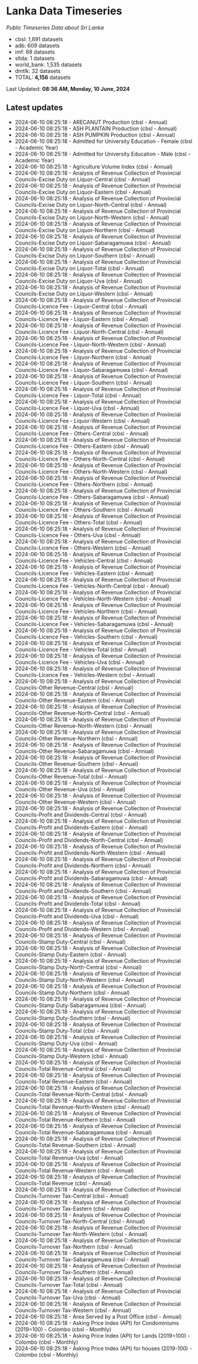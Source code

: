 # Lanka Data Timeseries
*Public Timeseries Data about Sri Lanka*

* cbsl: 1,891 datasets
* adb: 609 datasets
* imf: 88 datasets
* sltda: 1 datasets
* world_bank: 1,535 datasets
* dmtlk: 32 datasets
* TOTAL: **4,156** datasets

Last Updated: **08:36 AM, Monday, 10 June, 2024**

## Latest updates

* 2024-06-10 08:25:18 - ARECANUT Production (cbsl - Annual)
* 2024-06-10 08:25:18 - ASH PLANTAIN Production (cbsl - Annual)
* 2024-06-10 08:25:18 - ASH PUMPKIN Production (cbsl - Annual)
* 2024-06-10 08:25:18 - Admitted for University Education - Female (cbsl - Academic Year)
* 2024-06-10 08:25:18 - Admitted for University Education - Male (cbsl - Academic Year)
* 2024-06-10 08:25:18 - Agriculture Volume Index (cbsl - Annual)
* 2024-06-10 08:25:18 - Analysis of Revenue Collection of Provincial Councils-Excise Duty on Liquor-Central (cbsl - Annual)
* 2024-06-10 08:25:18 - Analysis of Revenue Collection of Provincial Councils-Excise Duty on Liquor-Eastern (cbsl - Annual)
* 2024-06-10 08:25:18 - Analysis of Revenue Collection of Provincial Councils-Excise Duty on Liquor-North-Central (cbsl - Annual)
* 2024-06-10 08:25:18 - Analysis of Revenue Collection of Provincial Councils-Excise Duty on Liquor-North-Western (cbsl - Annual)
* 2024-06-10 08:25:18 - Analysis of Revenue Collection of Provincial Councils-Excise Duty on Liquor-Northern (cbsl - Annual)
* 2024-06-10 08:25:18 - Analysis of Revenue Collection of Provincial Councils-Excise Duty on Liquor-Sabaragamuwa (cbsl - Annual)
* 2024-06-10 08:25:18 - Analysis of Revenue Collection of Provincial Councils-Excise Duty on Liquor-Southern (cbsl - Annual)
* 2024-06-10 08:25:18 - Analysis of Revenue Collection of Provincial Councils-Excise Duty on Liquor-Total (cbsl - Annual)
* 2024-06-10 08:25:18 - Analysis of Revenue Collection of Provincial Councils-Excise Duty on Liquor-Uva (cbsl - Annual)
* 2024-06-10 08:25:18 - Analysis of Revenue Collection of Provincial Councils-Excise Duty on Liquor-Western (cbsl - Annual)
* 2024-06-10 08:25:18 - Analysis of Revenue Collection of Provincial Councils-Licence Fee - Liquor-Central (cbsl - Annual)
* 2024-06-10 08:25:18 - Analysis of Revenue Collection of Provincial Councils-Licence Fee - Liquor-Eastern (cbsl - Annual)
* 2024-06-10 08:25:18 - Analysis of Revenue Collection of Provincial Councils-Licence Fee - Liquor-North-Central (cbsl - Annual)
* 2024-06-10 08:25:18 - Analysis of Revenue Collection of Provincial Councils-Licence Fee - Liquor-North-Western (cbsl - Annual)
* 2024-06-10 08:25:18 - Analysis of Revenue Collection of Provincial Councils-Licence Fee - Liquor-Northern (cbsl - Annual)
* 2024-06-10 08:25:18 - Analysis of Revenue Collection of Provincial Councils-Licence Fee - Liquor-Sabaragamuwa (cbsl - Annual)
* 2024-06-10 08:25:18 - Analysis of Revenue Collection of Provincial Councils-Licence Fee - Liquor-Southern (cbsl - Annual)
* 2024-06-10 08:25:18 - Analysis of Revenue Collection of Provincial Councils-Licence Fee - Liquor-Total (cbsl - Annual)
* 2024-06-10 08:25:18 - Analysis of Revenue Collection of Provincial Councils-Licence Fee - Liquor-Uva (cbsl - Annual)
* 2024-06-10 08:25:18 - Analysis of Revenue Collection of Provincial Councils-Licence Fee - Liquor-Western (cbsl - Annual)
* 2024-06-10 08:25:18 - Analysis of Revenue Collection of Provincial Councils-Licence Fee - Others-Central (cbsl - Annual)
* 2024-06-10 08:25:18 - Analysis of Revenue Collection of Provincial Councils-Licence Fee - Others-Eastern (cbsl - Annual)
* 2024-06-10 08:25:18 - Analysis of Revenue Collection of Provincial Councils-Licence Fee - Others-North-Central (cbsl - Annual)
* 2024-06-10 08:25:18 - Analysis of Revenue Collection of Provincial Councils-Licence Fee - Others-North-Western (cbsl - Annual)
* 2024-06-10 08:25:18 - Analysis of Revenue Collection of Provincial Councils-Licence Fee - Others-Northern (cbsl - Annual)
* 2024-06-10 08:25:18 - Analysis of Revenue Collection of Provincial Councils-Licence Fee - Others-Sabaragamuwa (cbsl - Annual)
* 2024-06-10 08:25:18 - Analysis of Revenue Collection of Provincial Councils-Licence Fee - Others-Southern (cbsl - Annual)
* 2024-06-10 08:25:18 - Analysis of Revenue Collection of Provincial Councils-Licence Fee - Others-Total (cbsl - Annual)
* 2024-06-10 08:25:18 - Analysis of Revenue Collection of Provincial Councils-Licence Fee - Others-Uva (cbsl - Annual)
* 2024-06-10 08:25:18 - Analysis of Revenue Collection of Provincial Councils-Licence Fee - Others-Western (cbsl - Annual)
* 2024-06-10 08:25:18 - Analysis of Revenue Collection of Provincial Councils-Licence Fee - Vehicles-Central (cbsl - Annual)
* 2024-06-10 08:25:18 - Analysis of Revenue Collection of Provincial Councils-Licence Fee - Vehicles-Eastern (cbsl - Annual)
* 2024-06-10 08:25:18 - Analysis of Revenue Collection of Provincial Councils-Licence Fee - Vehicles-North-Central (cbsl - Annual)
* 2024-06-10 08:25:18 - Analysis of Revenue Collection of Provincial Councils-Licence Fee - Vehicles-North-Western (cbsl - Annual)
* 2024-06-10 08:25:18 - Analysis of Revenue Collection of Provincial Councils-Licence Fee - Vehicles-Northern (cbsl - Annual)
* 2024-06-10 08:25:18 - Analysis of Revenue Collection of Provincial Councils-Licence Fee - Vehicles-Sabaragamuwa (cbsl - Annual)
* 2024-06-10 08:25:18 - Analysis of Revenue Collection of Provincial Councils-Licence Fee - Vehicles-Southern (cbsl - Annual)
* 2024-06-10 08:25:18 - Analysis of Revenue Collection of Provincial Councils-Licence Fee - Vehicles-Total (cbsl - Annual)
* 2024-06-10 08:25:18 - Analysis of Revenue Collection of Provincial Councils-Licence Fee - Vehicles-Uva (cbsl - Annual)
* 2024-06-10 08:25:18 - Analysis of Revenue Collection of Provincial Councils-Licence Fee - Vehicles-Western (cbsl - Annual)
* 2024-06-10 08:25:18 - Analysis of Revenue Collection of Provincial Councils-Other Revenue-Central (cbsl - Annual)
* 2024-06-10 08:25:18 - Analysis of Revenue Collection of Provincial Councils-Other Revenue-Eastern (cbsl - Annual)
* 2024-06-10 08:25:18 - Analysis of Revenue Collection of Provincial Councils-Other Revenue-North-Central (cbsl - Annual)
* 2024-06-10 08:25:18 - Analysis of Revenue Collection of Provincial Councils-Other Revenue-North-Western (cbsl - Annual)
* 2024-06-10 08:25:18 - Analysis of Revenue Collection of Provincial Councils-Other Revenue-Northern (cbsl - Annual)
* 2024-06-10 08:25:18 - Analysis of Revenue Collection of Provincial Councils-Other Revenue-Sabaragamuwa (cbsl - Annual)
* 2024-06-10 08:25:18 - Analysis of Revenue Collection of Provincial Councils-Other Revenue-Southern (cbsl - Annual)
* 2024-06-10 08:25:18 - Analysis of Revenue Collection of Provincial Councils-Other Revenue-Total (cbsl - Annual)
* 2024-06-10 08:25:18 - Analysis of Revenue Collection of Provincial Councils-Other Revenue-Uva (cbsl - Annual)
* 2024-06-10 08:25:18 - Analysis of Revenue Collection of Provincial Councils-Other Revenue-Western (cbsl - Annual)
* 2024-06-10 08:25:18 - Analysis of Revenue Collection of Provincial Councils-Profit and Dividends-Central (cbsl - Annual)
* 2024-06-10 08:25:18 - Analysis of Revenue Collection of Provincial Councils-Profit and Dividends-Eastern (cbsl - Annual)
* 2024-06-10 08:25:18 - Analysis of Revenue Collection of Provincial Councils-Profit and Dividends-North-Central (cbsl - Annual)
* 2024-06-10 08:25:18 - Analysis of Revenue Collection of Provincial Councils-Profit and Dividends-North-Western (cbsl - Annual)
* 2024-06-10 08:25:18 - Analysis of Revenue Collection of Provincial Councils-Profit and Dividends-Northern (cbsl - Annual)
* 2024-06-10 08:25:18 - Analysis of Revenue Collection of Provincial Councils-Profit and Dividends-Sabaragamuwa (cbsl - Annual)
* 2024-06-10 08:25:18 - Analysis of Revenue Collection of Provincial Councils-Profit and Dividends-Southern (cbsl - Annual)
* 2024-06-10 08:25:18 - Analysis of Revenue Collection of Provincial Councils-Profit and Dividends-Total (cbsl - Annual)
* 2024-06-10 08:25:18 - Analysis of Revenue Collection of Provincial Councils-Profit and Dividends-Uva (cbsl - Annual)
* 2024-06-10 08:25:18 - Analysis of Revenue Collection of Provincial Councils-Profit and Dividends-Western (cbsl - Annual)
* 2024-06-10 08:25:18 - Analysis of Revenue Collection of Provincial Councils-Stamp Duty-Central (cbsl - Annual)
* 2024-06-10 08:25:18 - Analysis of Revenue Collection of Provincial Councils-Stamp Duty-Eastern (cbsl - Annual)
* 2024-06-10 08:25:18 - Analysis of Revenue Collection of Provincial Councils-Stamp Duty-North-Central (cbsl - Annual)
* 2024-06-10 08:25:18 - Analysis of Revenue Collection of Provincial Councils-Stamp Duty-North-Western (cbsl - Annual)
* 2024-06-10 08:25:18 - Analysis of Revenue Collection of Provincial Councils-Stamp Duty-Northern (cbsl - Annual)
* 2024-06-10 08:25:18 - Analysis of Revenue Collection of Provincial Councils-Stamp Duty-Sabaragamuwa (cbsl - Annual)
* 2024-06-10 08:25:18 - Analysis of Revenue Collection of Provincial Councils-Stamp Duty-Southern (cbsl - Annual)
* 2024-06-10 08:25:18 - Analysis of Revenue Collection of Provincial Councils-Stamp Duty-Total (cbsl - Annual)
* 2024-06-10 08:25:18 - Analysis of Revenue Collection of Provincial Councils-Stamp Duty-Uva (cbsl - Annual)
* 2024-06-10 08:25:18 - Analysis of Revenue Collection of Provincial Councils-Stamp Duty-Western (cbsl - Annual)
* 2024-06-10 08:25:18 - Analysis of Revenue Collection of Provincial Councils-Total Revenue-Central (cbsl - Annual)
* 2024-06-10 08:25:18 - Analysis of Revenue Collection of Provincial Councils-Total Revenue-Eastern (cbsl - Annual)
* 2024-06-10 08:25:18 - Analysis of Revenue Collection of Provincial Councils-Total Revenue-North-Central (cbsl - Annual)
* 2024-06-10 08:25:18 - Analysis of Revenue Collection of Provincial Councils-Total Revenue-North-Western (cbsl - Annual)
* 2024-06-10 08:25:18 - Analysis of Revenue Collection of Provincial Councils-Total Revenue-Northern (cbsl - Annual)
* 2024-06-10 08:25:18 - Analysis of Revenue Collection of Provincial Councils-Total Revenue-Sabaragamuwa (cbsl - Annual)
* 2024-06-10 08:25:18 - Analysis of Revenue Collection of Provincial Councils-Total Revenue-Southern (cbsl - Annual)
* 2024-06-10 08:25:18 - Analysis of Revenue Collection of Provincial Councils-Total Revenue-Uva (cbsl - Annual)
* 2024-06-10 08:25:18 - Analysis of Revenue Collection of Provincial Councils-Total Revenue-Western (cbsl - Annual)
* 2024-06-10 08:25:18 - Analysis of Revenue Collection of Provincial Councils-Total Revenue (cbsl - Annual)
* 2024-06-10 08:25:18 - Analysis of Revenue Collection of Provincial Councils-Turnover Tax-Central (cbsl - Annual)
* 2024-06-10 08:25:18 - Analysis of Revenue Collection of Provincial Councils-Turnover Tax-Eastern (cbsl - Annual)
* 2024-06-10 08:25:18 - Analysis of Revenue Collection of Provincial Councils-Turnover Tax-North-Central (cbsl - Annual)
* 2024-06-10 08:25:18 - Analysis of Revenue Collection of Provincial Councils-Turnover Tax-North-Western (cbsl - Annual)
* 2024-06-10 08:25:18 - Analysis of Revenue Collection of Provincial Councils-Turnover Tax-Northern (cbsl - Annual)
* 2024-06-10 08:25:18 - Analysis of Revenue Collection of Provincial Councils-Turnover Tax-Sabaragamuwa (cbsl - Annual)
* 2024-06-10 08:25:18 - Analysis of Revenue Collection of Provincial Councils-Turnover Tax-Southern (cbsl - Annual)
* 2024-06-10 08:25:18 - Analysis of Revenue Collection of Provincial Councils-Turnover Tax-Total (cbsl - Annual)
* 2024-06-10 08:25:18 - Analysis of Revenue Collection of Provincial Councils-Turnover Tax-Uva (cbsl - Annual)
* 2024-06-10 08:25:18 - Analysis of Revenue Collection of Provincial Councils-Turnover Tax-Western (cbsl - Annual)
* 2024-06-10 08:25:18 - Area Served by a Post Office (cbsl - Annual)
* 2024-06-10 08:25:18 - Asking Price Index (API) for Condominiums (2019=100) - Colombo (cbsl - Monthly)
* 2024-06-10 08:25:18 - Asking Price Index (API) for Lands (2019=100) - Colombo (cbsl - Monthly)
* 2024-06-10 08:25:18 - Asking Price Index (API) for houses (2019-100) - Colombo (cbsl - Monthly)